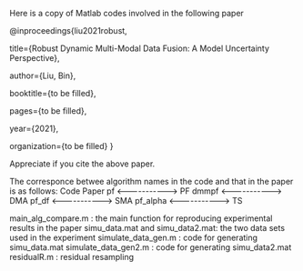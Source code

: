 Here is a copy of Matlab codes involved in the following paper

@inproceedings{liu2021robust,

title={Robust Dynamic Multi-Modal Data Fusion: A Model Uncertainty Perspective},

author={Liu, Bin},

booktitle={to be filled},

pages={to be filled},

year={2021},

organization={to be filled} }

Appreciate if you cite the above paper.

The corresponce betwee algorithm names in the code and that in the paper is as follows:
Code                     Paper
pf        <----------->  PF
dmmpf     <----------->  DMA
pf_df     <----------->  SMA
pf_alpha  <----------->  TS

main_alg_compare.m              : the main function for reproducing experimental results in the paper
simu_data.mat and simu_data2.mat: the two data sets used in the experiment 
simulate_data_gen.m             : code for generating simu_data.mat
simulate_data_gen2.m            : code for generating simu_data2.mat
residualR.m                     : residual resampling
